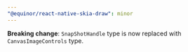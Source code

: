 ```yaml
---
"@equinor/react-native-skia-draw": minor
---
```


**Breaking change**: `SnapShotHandle` type is now replaced with `CanvasImageControls` type.
